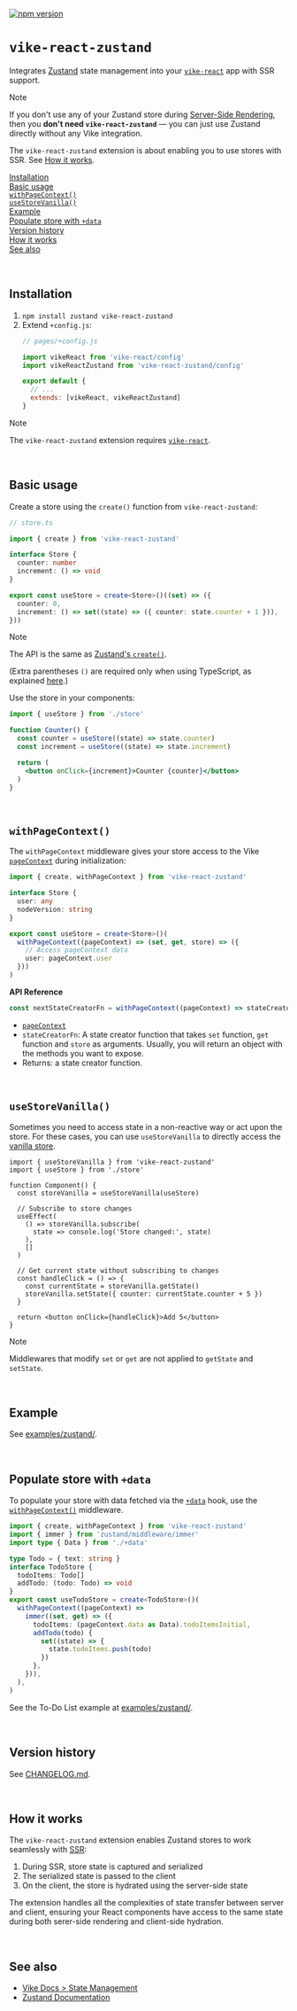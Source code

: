 <!-- WARNING: keep links absolute in this file so they work on NPM too -->

[![npm version](https://img.shields.io/npm/v/vike-react-zustand)](https://www.npmjs.com/package/vike-react-zustand)

# `vike-react-zustand`

Integrates [Zustand](https://zustand-demo.pmnd.rs/) state management into your [`vike-react`](https://vike.dev/vike-react) app with SSR support.

> [!NOTE]
> If you don't use any of your Zustand store during [Server-Side Rendering](https://vike.dev/ssr), then you **don't need `vike-react-zustand`** — you can just use Zustand directly without any Vike integration.
>
> The `vike-react-zustand` extension is about enabling you to use stores with SSR. See [How it works](#how-it-works).

[Installation](#installation)  
[Basic usage](#basic-usage)  
[`withPageContext()`](#withpagecontext)  
[`useStoreVanilla()`](#usestorevanilla)  
[Example](#example)  
[Populate store with `+data`](#populate-store-with-data)  
[Version history](#version-history)  
[How it works](#how-it-works)  
[See also](#see-also)  

<br/>


## Installation

1. `npm install zustand vike-react-zustand`
2. Extend `+config.js`:
   ```js
   // pages/+config.js

   import vikeReact from 'vike-react/config'
   import vikeReactZustand from 'vike-react-zustand/config'

   export default {
     // ...
     extends: [vikeReact, vikeReactZustand]
   }
   ```

> [!NOTE]
> The `vike-react-zustand` extension requires [`vike-react`](https://vike.dev/vike-react).

<br/>


## Basic usage

Create a store using the `create()` function from `vike-react-zustand`:

```ts
// store.ts

import { create } from 'vike-react-zustand'

interface Store {
  counter: number
  increment: () => void
}

export const useStore = create<Store>()((set) => ({
  counter: 0,
  increment: () => set((state) => ({ counter: state.counter + 1 })),
}))
```

> [!NOTE]
> The API is the same as [Zustand's `create()`](https://zustand.docs.pmnd.rs/apis/create#reference).
>
> (Extra parentheses `()` are required only when using TypeScript, as explained [here](https://zustand.docs.pmnd.rs/guides/typescript#basic-usage).)

Use the store in your components:

```jsx
import { useStore } from './store'

function Counter() {
  const counter = useStore((state) => state.counter)
  const increment = useStore((state) => state.increment)

  return (
    <button onClick={increment}>Counter {counter}</button>
  )
}
```

<br/>

## `withPageContext()`

The `withPageContext` middleware gives your store access to the Vike [`pageContext`](https://vike.dev/pageContext) during initialization:

```ts
import { create, withPageContext } from 'vike-react-zustand'

interface Store {
  user: any
  nodeVersion: string
}

export const useStore = create<Store>()(
  withPageContext((pageContext) => (set, get, store) => ({
    // Access pageContext data
    user: pageContext.user
  }))
)
```

**API Reference**

```ts
const nextStateCreatorFn = withPageContext((pageContext) => stateCreatorFn)
```

- [`pageContext`](https://vike.dev/pageContext)
- `stateCreatorFn`: A state creator function that takes `set` function, `get` function and `store` as arguments. Usually, you will return an object with the methods you want to expose.
- Returns: a state creator function.

<br/>

## `useStoreVanilla()`

Sometimes you need to access state in a non-reactive way or act upon the store. For these cases, you can use `useStoreVanilla` to directly access the [vanilla store](https://zustand.docs.pmnd.rs/apis/create-store).

```tsx
import { useStoreVanilla } from 'vike-react-zustand'
import { useStore } from './store'

function Component() {
  const storeVanilla = useStoreVanilla(useStore)

  // Subscribe to store changes
  useEffect(
    () => storeVanilla.subscribe(
      state => console.log('Store changed:', state)
    ),
    []
  )

  // Get current state without subscribing to changes
  const handleClick = () => {
    const currentState = storeVanilla.getState()
    storeVanilla.setState({ counter: currentState.counter + 5 })
  }

  return <button onClick={handleClick}>Add 5</button>
}
```

> [!NOTE]
> Middlewares that modify `set` or `get` are not applied to `getState` and `setState`.

<br/>

## Example

See [examples/zustand/](https://github.com/vikejs/vike-react/tree/main/examples/zustand).

<br/>

## Populate store with `+data`

To populate your store with data fetched via the [`+data`](https://vike.dev/data) hook, use the [`withPageContext()`](#withpagecontext) middleware.

```ts
import { create, withPageContext } from 'vike-react-zustand'
import { immer } from 'zustand/middleware/immer'
import type { Data } from './+data'

type Todo = { text: string }
interface TodoStore {
  todoItems: Todo[]
  addTodo: (todo: Todo) => void
}
export const useTodoStore = create<TodoStore>()(
  withPageContext((pageContext) =>
    immer((set, get) => ({
      todoItems: (pageContext.data as Data).todoItemsInitial,
      addTodo(todo) {
        set((state) => {
          state.todoItems.push(todo)
        })
      },
    })),
  ),
)
```

See the To-Do List example at [examples/zustand/](https://github.com/vikejs/vike-react/tree/main/examples/zustand).

<br/>

## Version history

See [CHANGELOG.md](https://github.com/vikejs/vike-react/blob/main/packages/vike-react-zustand/CHANGELOG.md).

<br/>

## How it works

The `vike-react-zustand` extension enables Zustand stores to work seamlessly with [SSR](https://vike.dev/ssr):

1. During SSR, store state is captured and serialized
2. The serialized state is passed to the client
3. On the client, the store is hydrated using the server-side state

The extension handles all the complexities of state transfer between server and client, ensuring your React components have access to the same state during both serer-side rendering and client-side hydration.

<br/>

## See also

- [Vike Docs > State Management](https://vike.dev/store)
- [Zustand Documentation](https://docs.pmnd.rs/zustand)

